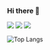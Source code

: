 ### Hi there 👋
<img src="https://img.shields.io/badge/TS-바탕색?style=flat&logo=TypeScript&logoColor=white"/> <img src="https://img.shields.io/badge/JS-바탕색?style=flat&logo=JavaScript&logoColor=white"/> <img src="https://img.shields.io/badge/Spring-바탕색?style=flat&logo=Spring&logoColor=white"/>


![Top Langs](https://github-readme-stats.vercel.app/api/top-langs/?username=KinDDoGGang&layout=compact&theme=tokyonight)
